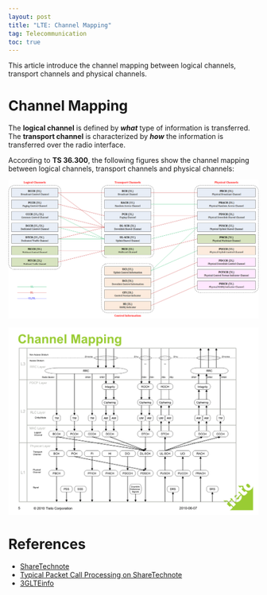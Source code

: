 ```yaml
---
layout: post
title: "LTE: Channel Mapping"
tag: Telecommunication
toc: true
---
```


This article introduce the channel mapping between logical channels, transport channels and physical channels.

<!--more-->

# Channel Mapping

The **logical channel** is defined by ***what*** type of information is transferred. The **transport channel** is characterized by ***how*** the information is transferred over the radio interface.

According to **TS 36.300**, the following figures show the channel mapping between logical channels, transport channels and physical channels:

![Channel_Mapping_R10_LTE-Advanced](/assets/Channel_Mapping_R10_LTE-Advanced.png)

![Channel_Mapping_R8_TS36.212_S4](/assets/Channel_Mapping_R8_TS36.212_S4.png)

# References

* [ShareTechnote](http://www.sharetechnote.com/)
* [Typical Packet Call Processing on ShareTechnote](http://www.sharetechnote.com/html/BasicCallFlow_LTE_ChannelMap.html)
* [3GLTEinfo](http://www.3glteinfo.com/)
